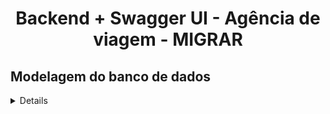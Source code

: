 <h1 align="center">
    Backend + Swagger UI - Agência de viagem - MIGRAR
</h1>

## Modelagem do banco de dados

<details>
   <h3>
        Banco de dados conteitual
    </h3>
    <div align="center">
        <img src="https://github.com/JoiltonSantos/agenciaDeViagensSwaggerUI/blob/main/migrar_bd/bd_conceitual.jpg">
    </div>
    <hr>
    <h3>
        Banco de dados lógico
    </h3>
    <div align="center">
        <img src="https://github.com/JoiltonSantos/agenciaDeViagensSwaggerUI/blob/main/migrar_bd/bd_logico.jpg">
    </div>
    <hr>
    <h3>
        Banco de dados físico
    </h3>
    <div>
        <p>Clique para acessar o código sql: <a href="https://github.com/JoiltonSantos/agenciaDeViagensSwaggerUI/blob/main/migrar_bd/bd_fisico.sql">banco de dados físico </a></p>
    </div>
    <hr>
    <h3>
        Diagrama de classes
    </h3>
    <div align="center">
        <img src="https://github.com/JoiltonSantos/agenciaDeViagensSwaggerUI/blob/main/migrar_bd/uml_diagrama_de_classes.jpg">
    </div>
</details>

